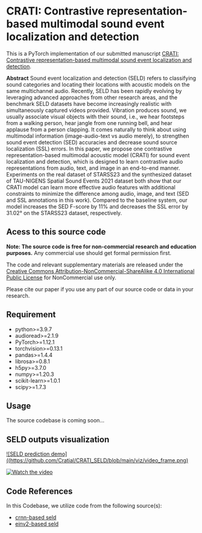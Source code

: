 # CRATI: Contrastive representation-based multimodal sound event localization and detection

This is a PyTorch implementation of our submitted manuscript [CRATI: Contrastive representation-based multimodal sound event localization and detection]().

**Abstract**
Sound event localization and detection (SELD) refers to classifying sound categories and locating their locations with acoustic models on the same multichannel audio. Recently, SELD has been rapidly evolving by leveraging advanced approaches from other research areas, and the benchmark SELD datasets have become increasingly realistic with simultaneously captured videos provided. Vibration produces sound, we usually associate visual objects with their sound, i.e., we hear footsteps from a walking person, hear jangle from one running bell, and hear applause from a person clapping. It comes naturally to think about using multimodal information (image-audio-text vs audio merely), to strengthen sound event detection (SED) accuracies and decrease sound source localization (SSL) errors. In this paper, we propose one contrastive representation-based multimodal acoustic model (CRATI) for sound event localization and detection, which is designed to learn contrastive audio representations from audio, text, and image in an end-to-end manner. Experiments on the real dataset of STARSS23 and the synthesized dataset of TAU-NIGENS Spatial Sound Events 2021 dataset both show that our CRATI model can learn more effective audio features with additional constraints to minimize the difference among audio, image, and text (SED and SSL annotations in this work). Compared to the baseline system, our model increases the SED F-score by 11% and decreases the SSL error by 31.02° on the STARSS23 dataset, respectively.

## Acess to this source code

**Note: The source code is free for non-commercial research and education purposes.** Any commercial use should get formal permission first.

The code and relevant supplementary materials are released under the [Creative Commons Attribution-NonCommercial-ShareAlike 4.0 International Public License](https://creativecommons.org/licenses/by-nc-sa/4.0/legalcode) for NonCommercial use only.

Please cite our paper if you use any part of our source code or data in your research.

## Requirement

*   python>=3.9.7
*   audioread>=2.1.9
*   PyTorch>=1.12.1
*   torchvision>=0.13.1
*   pandas>=1.4.4
*   librosa>=0.8.1
*   h5py>=3.7.0
*   numpy>=1.20.3
*   scikit-learn>=1.0.1
*   scipy>=1.7.3

## Usage

The source codebase is coming soon...

## SELD outputs visualization
[![SELD prediction demo]((https://github.com/Cratial/CRATI_SELD/blob/main/viz/video_frame.png)](https://github.com/Cratial/CRATI_SELD/blob/main/viz/crati_seld_starss23.mp4)

[![Watch the video](https://img.devbox.cn/3cccf/16086/243/7a4ce818aebe26ff.png)](https://youtu.be/vt5fpE0bzSY)


## Code References

In this Codebase, we utilize code from the following source(s):

*   [crnn-based seld](https://github.com/sharathadavanne/seld-dcase2022)
*   [einv2-based seld](https://github.com/Jinbo-Hu/DCASE2022-TASK3)

